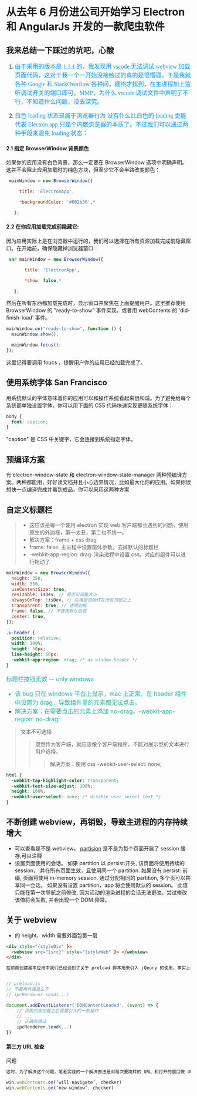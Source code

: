# 从去年 6 月份进公司开始学习 Electron 和 AngularJs 开发的一款爬虫软件

## 我来总结一下踩过的坑吧，心酸

<font face="微软雅黑"  color=#0099ff size=3>

1. 由于采用的版本是 1.3.1 的，我发现用 vscode 无法调试 webview 加载页面代码，这对于我一个一开始没接触过的真的是很懵逼，于是我就各种 Google 和 StackOverflow 各种问，最终才找到，在主进程加上监听调试开关的端口即可。MMP，为什么 vscode 调试文件中声明了不行，不知道什么问题，没去深究。
   </font>
   <font face="微软雅黑"  color=#0099ff size=3>

2. 白色 loading 状态是属于浏览器行为
   没有什么比白色的 loading 更能代表 Electron app 只是个内嵌浏览器的本质了。不过我们可以通过两种手段来避免 loading 状态：
   </font>

#### 2.1 指定 BrowserWindow 背景颜色

如果你的应用没有白色背景，那么一定要在 BrowserWindow 选项中明确声明。这并不会阻止应用加载时的纯色方块，但至少它不会半路改变颜色：

```js
 mainWindow = new BrowserWindow({

     title: 'ElectronApp',

     *backgroundColor: '#002b36',*

   };
```

#### 2.2 在你应用加载完成前隐藏它:

因为应用实际上是在浏览器中运行的，我们可以选择在所有资源加载完成前隐藏窗口。在开始前，确保隐藏掉浏览器窗口：

```js
 var mainWindow = new BrowserWindow({

       title: 'ElectronApp',

       *show: false,*

   };
```

然后在所有东西都加载完成时，显示窗口并聚焦在上面提醒用户。这里推荐使用 BrowserWindow 的 "ready-to-show" 事件实现，或者用 webContents 的 'did-finish-load' 事件。

```js
mainWindow.on("ready-to-show", function () {
  mainWindow.show();

  mainWindow.focus();
});
```

这里记得要调用 foucs ，提醒用户你的应用已经加载完成了。

## 使用系统字体 San Francisco

用系统默认的字体意味着你的应用可以和操作系统看起来很和谐。为了避免给每个系统都单独设置字体，你可以用下面的 CSS 代码块速实现更随系统字体：

```css
body {
  font: caption;
}
```

"caption" 是 CSS 中关键字，它会连接到系统指定字体。

## 预编译方案

有 electron-window-state 和 electron-window-state-manager 两种预编译方案。两种都能用，好好读文档并且小心边界情况，比如最大化你的应用。如果你很想快一点编译完成并看到成品，你可以采用这两种方案

## 自定义标题栏

> - 这应该是每一个使用 electron 实现 web 客户端都会遇到的问题，使用原生的外边框，第一太丑，第二也不统一。
> - 解决方案：frame + css drag
> - frame: false: 主进程中设置窗体参数。去掉默认的标题栏
> - -webkit-app-region: drag: 渲染进程中设置 css。对应的组件可以进行拖动了

```js
mainWindow = new BrowserWindow({
  height: 350,
  width: 550,
  useContentSize: true,
  resizable: isDev, // 是否可调整大小
  alwaysOnTop: !isDev, // 应用是否始终在所有顶层之上
  transparent: true, // 透明边框
  frame: false, // 不使用默认边框
  center: true,
});
```

```css
.u-header {
  position: relative;
  width: 100%;
  height: 50px;
  line-height: 50px;
  -webkit-app-region: drag; /* as window header */
}
```

<font color="#20B2AA" size=3>

标题栏按钮无效 -- only windows

- 该 bug 只在 windows 平台上显示，mac 上正常。在 header 组件中设置为 drag，导致组件里的元素都无法点击。
- 解决方案：在需要点击的元素上添加 no-drag。-webkit-app-region: no-drag;
  </font>

> 文本不可选择
>
> > 既然作为客户端，就应该像个客户端程序，不能对展示型的文本进行用户选择。
> >
> > > 解决方案：使用 css -webkit-user-select: none;

```css
html {
  -webkit-tap-highlight-color: transparent;
  -webkit-text-size-adjust: 100%;
  height: 100%;
  -webkit-user-select: none; /* disable user select text */
}
```

## 不断创建 webview，再销毁，导致主进程的内存持续增大

- 可以查看是不是 webview。 [partision](http://electronjs.org/docs/api/webview-tag#partition) 是不是为每个页面开启了 session 缓存,可以注释
- 设置页面使用的会话。 如果 partition 以 persist:开头, 该页面将使用持续的 session，
  并在所有页面生效，且使用同一个 partition. 如果没有 persist: 前缀, 页面将使用 in-memory session. 通过分配相同的 partition, 多个页可以共享同一会话。 如果没有设置 partition，app 将会使用默认的 session。
  此值只能在第一次导航之前修改, 因为活动的渲染进程的会话无法更改。尝试修改该值将会失败, 并会出现一个 DOM 异常。

## 关于 webview

- <WebView>的 height、width 需要外面包裹一层

```html
<div style="{styleDiv" }>
  <webview src="{src}" style="{styleWeb" }> </webview>
</div>
```

```js
在前面创建基本应用中我们已经谈到了关于 preload 脚本用来引入 jQeury 的使用，事实上我们可以用 preload 做更多的事情。preload 脚本会在整个页面开始加载之前被执行，所以如果我们直接执行一些当整个 DOM 加载完成才能被执行的操作，是必定会失效的，因此这样的两个事件是非常有用的：DOMNodeInserted、DOMContentLoaded


// preload.js
// 不要再外面这么干
// ipcRenderer.send(...)

document.addEventListener('DOMContentLoaded', (event) => {
	// 页面内容加载之后需要引入的一些操作
	// ...
	// 正确的做法
	ipcRenderer.send(...)
})
```

#### 第三方 URL 检查

问题

```js
这时，为了解决这个问题，笔者实践的一个解决做法是对每次要跳转的 URL 和打开的窗口做 URL 检查，主要依赖下面两行代码：

win.webContents.on(‘will-navigate’, checker)
win.webContents.on(‘new-window’, checker)
```
